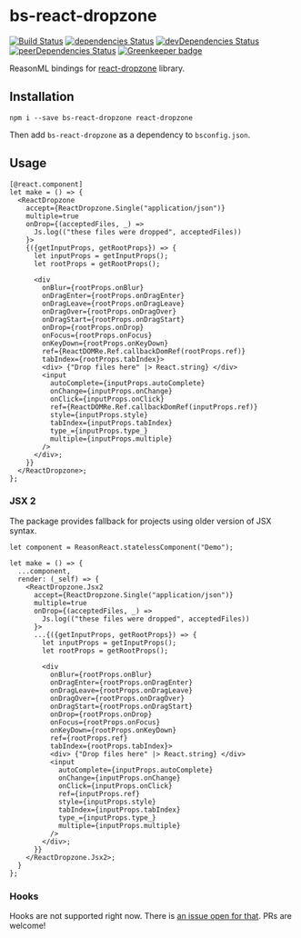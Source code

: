 # bs-react-dropzone

[![Build Status](https://travis-ci.com/erykpiast/bs-react-dropzone.svg?branch=master)](https://travis-ci.com/erykpiast/bs-react-dropzone)
[![dependencies Status](https://david-dm.org/erykpiast/bs-react-dropzone/status.svg)](https://david-dm.org/erykpiast/bs-react-dropzone)
[![devDependencies Status](https://david-dm.org/erykpiast/bs-react-dropzone/dev-status.svg)](https://david-dm.org/erykpiast/bs-react-dropzone?type=dev)
[![peerDependencies Status](https://david-dm.org/erykpiast/bs-react-dropzone/peer-status.svg)](https://david-dm.org/erykpiast/bs-react-dropzone?type=peer)
[![Greenkeeper badge](https://badges.greenkeeper.io/erykpiast/bs-react-dropzone.svg)](https://greenkeeper.io/)

ReasonML bindings for [react-dropzone](https://github.com/react-dropzone/react-dropzone) library.

## Installation

```
npm i --save bs-react-dropzone react-dropzone
```

Then add `bs-react-dropzone` as a dependency to `bsconfig.json`.

## Usage

```reasonml
[@react.component]
let make = () => {
  <ReactDropzone
    accept={ReactDropzone.Single("application/json")}
    multiple=true
    onDrop={(acceptedFiles, _) =>
      Js.log(("these files were dropped", acceptedFiles))
    }>
    {({getInputProps, getRootProps}) => {
      let inputProps = getInputProps();
      let rootProps = getRootProps();

      <div
        onBlur={rootProps.onBlur}
        onDragEnter={rootProps.onDragEnter}
        onDragLeave={rootProps.onDragLeave}
        onDragOver={rootProps.onDragOver}
        onDragStart={rootProps.onDragStart}
        onDrop={rootProps.onDrop}
        onFocus={rootProps.onFocus}
        onKeyDown={rootProps.onKeyDown}
        ref={ReactDOMRe.Ref.callbackDomRef(rootProps.ref)}
        tabIndex={rootProps.tabIndex}>
        <div> {"Drop files here" |> React.string} </div>
        <input
          autoComplete={inputProps.autoComplete}
          onChange={inputProps.onChange}
          onClick={inputProps.onClick}
          ref={ReactDOMRe.Ref.callbackDomRef(inputProps.ref)}
          style={inputProps.style}
          tabIndex={inputProps.tabIndex}
          type_={inputProps.type_}
          multiple={inputProps.multiple}
        />
      </div>;
    }}
  </ReactDropzone>;
};
```

### JSX 2

The package provides fallback for projects using older version of JSX syntax.

```reasonml
let component = ReasonReact.statelessComponent("Demo");

let make = () => {
  ...component,
  render: (_self) => {
    <ReactDropzone.Jsx2
      accept={ReactDropzone.Single("application/json")}
      multiple=true
      onDrop={(acceptedFiles, _) =>
        Js.log(("these files were dropped", acceptedFiles))
      }>
      ...{({getInputProps, getRootProps}) => {
        let inputProps = getInputProps();
        let rootProps = getRootProps();

        <div
          onBlur={rootProps.onBlur}
          onDragEnter={rootProps.onDragEnter}
          onDragLeave={rootProps.onDragLeave}
          onDragOver={rootProps.onDragOver}
          onDragStart={rootProps.onDragStart}
          onDrop={rootProps.onDrop}
          onFocus={rootProps.onFocus}
          onKeyDown={rootProps.onKeyDown}
          ref={rootProps.ref}
          tabIndex={rootProps.tabIndex}>
          <div> {"Drop files here" |> React.string} </div>
          <input
            autoComplete={inputProps.autoComplete}
            onChange={inputProps.onChange}
            onClick={inputProps.onClick}
            ref={inputProps.ref}
            style={inputProps.style}
            tabIndex={inputProps.tabIndex}
            type_={inputProps.type_}
            multiple={inputProps.multiple}
          />
        </div>;
      }}
    </ReactDropzone.Jsx2>;
  }
};
```

### Hooks

Hooks are not supported right now. There is [an issue open for that](https://github.com/erykpiast/bs-react-dropzone/issues/3). PRs are welcome!
